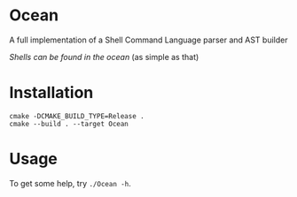 # Ocean
A full implementation of a Shell Command Language parser and AST builder

*Shells can be found in the ocean* (as simple as that)

# Installation

```
cmake -DCMAKE_BUILD_TYPE=Release .
cmake --build . --target Ocean
```

# Usage

To get some help, try `./Ocean -h`.
